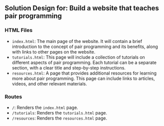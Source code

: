 ## Solution Design for: Build a website that teaches pair programming

### HTML Files
- `index.html`: The main page of the website. It will contain a brief introduction to the concept of pair programming and its benefits, along with links to other pages on the website.
- `tutorials.html`: This page will include a collection of tutorials on different aspects of pair programming. Each tutorial can be a separate section, with a clear title and step-by-step instructions.
- `resources.html`: A page that provides additional resources for learning more about pair programming. This page can include links to articles, videos, and other relevant materials.

### Routes
- `/`: Renders the `index.html` page.
- `/tutorials`: Renders the `tutorials.html` page.
- `/resources`: Renders the `resources.html` page.
